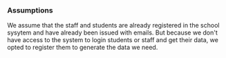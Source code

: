 ### Assumptions

We assume that the staff and students are already registered in the school sysytem and have already been issued with emails.
But because we don't have access to the system to login students or staff and get their data, we opted to register them to generate the data we need.

